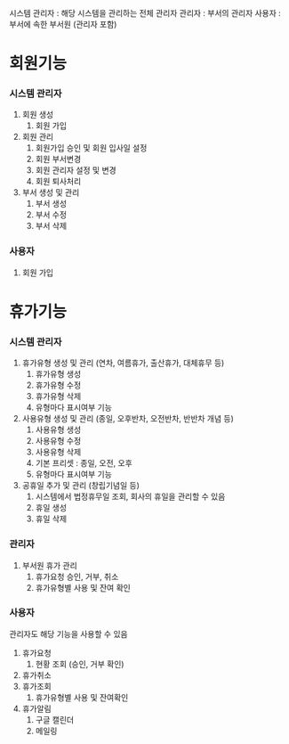 시스템 관리자 : 해당 시스템을 관리하는 전체 관리자
관리자 : 부서의 관리자
사용자 : 부서에 속한 부서원 (관리자 포함)

# 회원기능

### 시스템 관리자
1. 회원 생성 
	1. 회원 가입
2. 회원 관리
	1. 회원가입 승인 및 회원 입사일 설정
	2. 회원 부서변경
	3. 회원 관리자 설정 및 변경
	4. 회원 퇴사처리
3. 부서 생성 및 관리
	1. 부서 생성
	2. 부서 수정
	3. 부서 삭제

### 사용자
1. 회원 가입

# 휴가기능

### 시스템 관리자
1. 휴가유형 생성 및 관리 (연차, 여름휴가, 출산휴가, 대체휴무 등)
	1. 휴가유형 생성
	2. 휴가유형 수정
	3. 휴가유형 삭제
	4. 유형마다 표시여부 기능
2. 사용유형 생성 및 관리 (종일, 오후반차, 오전반차, 반반차 개념 등)
	1. 사용유형 생성 
	2. 사용유형 수정
	3. 사용유형 삭제
	4. 기본 프리셋 : 종일, 오전, 오후
	5. 유형마다 표시여부 기능
3. 공휴일 추가 및 관리 (창립기념일 등)
	1. 시스템에서 법정휴무일 조회, 회사의 휴일을 관리할 수 있음
	2. 휴일 생성
	3. 휴일 삭제

### 관리자
1. 부서원 휴가 관리
	1. 휴가요청 승인, 거부, 취소
	2. 휴가유형별 사용 및 잔여 확인

### 사용자
관리자도 해당 기능을 사용할 수 있음
1. 휴가요청
	1. 현황 조회 (승인, 거부 확인)
2. 휴가취소
3. 휴가조회
	1. 휴가유형별 사용 및 잔여확인
4. 휴가알림 
	1. 구글 캘린더
	2. 메일링